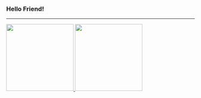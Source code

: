 ### Hello Friend!
---

<div align="left">
  <a href="https://github.com/korsbit">
    <img height="180em" src="https://github-readme-stats.vercel.app/api?username=korsbit&show_icons=true&theme=dark&include_all_commits=true&count_private=true"/>
    <img height="180em" src="https://github-readme-stats.vercel.app/api/top-langs/?username=korsbit&layout=compact&langs_count=7&theme=dark"/>
</div>
 
